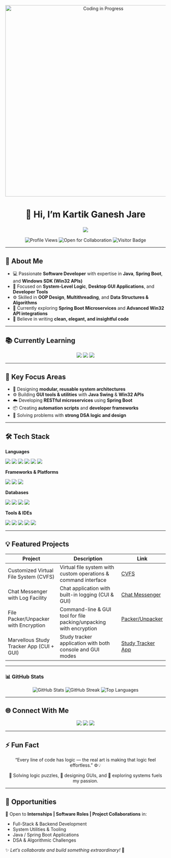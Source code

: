 <!-- GIF Banner -->
<p align="center">
  <img src="https://c.tenor.com/L5Y7ed7bZrIAAAAC/coding.gif" alt="Coding in Progress" width="600"/>
</p>

<h1 align="center">👋 Hi, I’m Kartik Ganesh Jare</h1>

<h3 align="center">
  <img src="https://readme-typing-svg.herokuapp.com?font=Fira+Code&size=25&duration=4000&pause=500&color=00FFDD&center=true&vCenter=true&width=900&lines=Software+Developer;Java+%7C+Spring+Boot+%7C+Windows+SDK;System+%26+GUI+Applications+Developer;Building+Scalable+and+Impactful+Software" />
</h3>

<p align="center">
  <img src="https://komarev.com/ghpvc/?username=KartikJare&color=blue&style=flat-square" alt="Profile Views"/>
  <img src="https://img.shields.io/badge/Open%20for-Collaboration-brightgreen?style=flat-square" alt="Open for Collaboration"/>
  <img src="https://visitor-badge.laobi.icu/badge?page_id=KartikJare" alt="Visitor Badge"/>
</p>

---

## 🚀 About Me

- 💻 Passionate **Software Developer** with expertise in **Java**, **Spring Boot**, and **Windows SDK (Win32 APIs)**  
- 🎯 Focused on **System-Level Logic**, **Desktop GUI Applications**, and **Developer Tools**  
- ⚙️ Skilled in **OOP Design**, **Multithreading**, and **Data Structures & Algorithms**  
- 🌱 Currently exploring **Spring Boot Microservices** and **Advanced Win32 API integrations**  
- 🧠 Believe in writing **clean, elegant, and insightful code**

---

## 📚 Currently Learning

<p align="center">
  <img src="https://img.shields.io/badge/Spring%20Boot-6DB33F?style=for-the-badge&logo=spring&logoColor=white" />
  <img src="https://img.shields.io/badge/Windows%20SDK%20(Win32)-0078D6?style=for-the-badge&logo=windows&logoColor=white" />
  <img src="https://img.shields.io/badge/Advanced%20Java%20Swing-5382A1?style=for-the-badge&logo=java&logoColor=white" />
</p>

---

## 📌 Key Focus Areas

- 🧠 Designing **modular, reusable system architectures**  
- ⚙️ Building **GUI tools & utilities** with **Java Swing** & **Win32 APIs**  
- ☁️ Developing **RESTful microservices** using **Spring Boot**  
- 📦 Creating **automation scripts** and **developer frameworks**  
- 🧩 Solving problems with **strong DSA logic and design**

---

## 🛠 Tech Stack

**Languages**  
<p>
  <img src="https://img.shields.io/badge/C-00599C?style=flat&logo=c&logoColor=white"/>
  <img src="https://img.shields.io/badge/C++-00599C?style=flat&logo=c%2B%2B&logoColor=white"/>
  <img src="https://img.shields.io/badge/C%23-239120?style=flat&logo=c-sharp&logoColor=white"/>
  <img src="https://img.shields.io/badge/Java-ED8B00?style=flat&logo=java&logoColor=white"/>
  <img src="https://img.shields.io/badge/Python-3776AB?style=flat&logo=python&logoColor=white"/>
  <img src="https://img.shields.io/badge/JavaScript-F7DF1E?style=flat&logo=javascript&logoColor=black"/>
</p>

**Frameworks & Platforms**  
<p>
  <img src="https://img.shields.io/badge/Spring%20Boot-6DB33F?style=flat&logo=spring&logoColor=white"/>
  <img src="https://img.shields.io/badge/Windows%20SDK%20(Win32)-0078D6?style=flat&logo=windows&logoColor=white"/>
  <img src="https://img.shields.io/badge/Java%20Swing-5382A1?style=flat&logo=java&logoColor=white"/>
</p>

**Databases**  
<p>
  <img src="https://img.shields.io/badge/Oracle-F80000?style=flat&logo=oracle&logoColor=white"/>
  <img src="https://img.shields.io/badge/MySQL-4479A1?style=flat&logo=mysql&logoColor=white"/>
  <img src="https://img.shields.io/badge/MSSQL-CC2927?style=flat&logo=microsoft-sql-server&logoColor=white"/>
  <img src="https://img.shields.io/badge/MongoDB-47A248?style=flat&logo=mongodb&logoColor=white"/>
</p>

**Tools & IDEs**  
<p>
  <img src="https://img.shields.io/badge/IntelliJ%20IDEA-000000?style=flat&logo=intellij-idea&logoColor=white"/>
  <img src="https://img.shields.io/badge/Visual%20Studio-5C2D91?style=flat&logo=visual-studio&logoColor=white"/>
  <img src="https://img.shields.io/badge/VS%20Code-007ACC?style=flat&logo=visual-studio-code&logoColor=white"/>
  <img src="https://img.shields.io/badge/Git-F05032?style=flat&logo=git&logoColor=white"/>
  <img src="https://img.shields.io/badge/GitHub-181717?style=flat&logo=github&logoColor=white"/>
</p>

---

## 💡 Featured Projects

| Project | Description | Link |
|---|---|---|
| Customized Virtual File System (CVFS) | Virtual file system with custom operations & command interface | [CVFS](https://github.com/KartikJare/Customised-Virtual-File-System-CVFS-) |
| Chat Messenger with Log Facility | Chat application with built-in logging (CUI & GUI) | [Chat Messenger](https://github.com/KartikJare/Chat-Messenger-with-Log-Facility) |
| File Packer/Unpacker with Encryption | Command-line & GUI tool for file packing/unpacking with encryption | [Packer/Unpacker](https://github.com/KartikJare/File-Packer-Unpacker-with-Encryption-CUI-GUI) |
| Marvellous Study Tracker App (CUI + GUI) | Study tracker application with both console and GUI modes | [Study Tracker App](https://github.com/KartikJare/Marvellous-Study-Tracker-App-CUI-GUI) |

---

### 📊 GitHub Stats
<p align="center">
  <img src="https://github-readme-stats.vercel.app/api?username=vaibhavpatilX&show_icons=true&theme=radical" alt="GitHub Stats"/>
  <img src="https://github-readme-streak-stats.herokuapp.com/?user=vaibhavpatilX&theme=radical" alt="GitHub Streak"/>
  <img src="https://github-readme-stats.vercel.app/api/top-langs/?username=vaibhavpatilX&layout=compact&theme=radical" alt="Top Languages"/>
</p>

---

## 🌐 Connect With Me
<p align="center">
  <a href="mailto:kartikgajare@gmail.com"><img src="https://img.shields.io/badge/Email-D14836?style=for-the-badge&logo=gmail&logoColor=white"/></a>
  <a href="https://www.linkedin.com/in/kartikjare/"><img src="https://img.shields.io/badge/LinkedIn-0077B5?style=for-the-badge&logo=linkedin&logoColor=white"/></a>
  <a href="https://github.com/KartikJare"><img src="https://img.shields.io/badge/GitHub-333?style=for-the-badge&logo=github&logoColor=white"/></a>
</p>

---

## ⚡ Fun Fact  
<p align="center">
  “Every line of code has logic — the real art is making that logic feel effortless.” ⚙️💡  
</p>

<p align="center">
  🧩 Solving logic puzzles, 🎨 designing GUIs, and 🧠 exploring systems fuels my passion.
</p>

---

## 🎯 Opportunities  

💼 Open to **Internships | Software Roles | Project Collaborations** in:  
- Full-Stack & Backend Development  
- System Utilities & Tooling  
- Java / Spring Boot Applications  
- DSA & Algorithmic Challenges  

✨ _Let’s collaborate and build something extraordinary!_ 🚀
